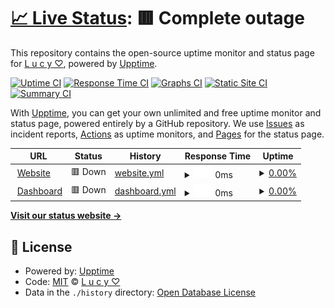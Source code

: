 # [📈 Live Status](https://statuslucy.is-a.fun): <!--live status--> **🟥 Complete outage**

This repository contains the open-source uptime monitor and status page for [L u c y ♡](https://lucy.is-a.fun), powered by [Upptime](https://github.com/upptime/upptime).

[![Uptime CI](https://github.com/hai-lucy/uptime/workflows/Uptime%20CI/badge.svg)](https://github.com/hai-lucy/uptime/actions?query=workflow%3A%22Uptime+CI%22)
[![Response Time CI](https://github.com/hai-lucy/uptime/workflows/Response%20Time%20CI/badge.svg)](https://github.com/hai-lucy/uptime/actions?query=workflow%3A%22Response+Time+CI%22)
[![Graphs CI](https://github.com/hai-lucy/uptime/workflows/Graphs%20CI/badge.svg)](https://github.com/hai-lucy/uptime/actions?query=workflow%3A%22Graphs+CI%22)
[![Static Site CI](https://github.com/hai-lucy/uptime/workflows/Static%20Site%20CI/badge.svg)](https://github.com/hai-lucy/uptime/actions?query=workflow%3A%22Static+Site+CI%22)
[![Summary CI](https://github.com/hai-lucy/uptime/workflows/Summary%20CI/badge.svg)](https://github.com/hai-lucy/uptime/actions?query=workflow%3A%22Summary+CI%22)

With [Upptime](https://upptime.js.org), you can get your own unlimited and free uptime monitor and status page, powered entirely by a GitHub repository. We use [Issues](https://github.com/hai-lucy/uptime/issues) as incident reports, [Actions](https://github.com/hai-lucy/uptime/actions) as uptime monitors, and [Pages](https://statuslucy.is-a.fun) for the status page.

<!--start: status pages-->
<!-- This summary is generated by Upptime (https://github.com/upptime/upptime) -->
<!-- Do not edit this manually, your changes will be overwritten -->
<!-- prettier-ignore -->
| URL | Status | History | Response Time | Uptime |
| --- | ------ | ------- | ------------- | ------ |
| <img alt="" src="https://icons.duckduckgo.com/ip3/lucy.is-a.fun.ico" height="13"> [Website](https://lucy.is-a.fun/) | 🟥 Down | [website.yml](https://github.com/Hai-Lucy/uptime/commits/HEAD/history/website.yml) | <details><summary><img alt="Response time graph" src="./graphs/website/response-time-week.png" height="20"> 0ms</summary><br><a href="https://statuslucy.is-a.fun/history/website"><img alt="Response time 279" src="https://img.shields.io/endpoint?url=https%3A%2F%2Fraw.githubusercontent.com%2FHai-Lucy%2Fuptime%2FHEAD%2Fapi%2Fwebsite%2Fresponse-time.json"></a><br><a href="https://statuslucy.is-a.fun/history/website"><img alt="24-hour response time 0" src="https://img.shields.io/endpoint?url=https%3A%2F%2Fraw.githubusercontent.com%2FHai-Lucy%2Fuptime%2FHEAD%2Fapi%2Fwebsite%2Fresponse-time-day.json"></a><br><a href="https://statuslucy.is-a.fun/history/website"><img alt="7-day response time 0" src="https://img.shields.io/endpoint?url=https%3A%2F%2Fraw.githubusercontent.com%2FHai-Lucy%2Fuptime%2FHEAD%2Fapi%2Fwebsite%2Fresponse-time-week.json"></a><br><a href="https://statuslucy.is-a.fun/history/website"><img alt="30-day response time 165" src="https://img.shields.io/endpoint?url=https%3A%2F%2Fraw.githubusercontent.com%2FHai-Lucy%2Fuptime%2FHEAD%2Fapi%2Fwebsite%2Fresponse-time-month.json"></a><br><a href="https://statuslucy.is-a.fun/history/website"><img alt="1-year response time 279" src="https://img.shields.io/endpoint?url=https%3A%2F%2Fraw.githubusercontent.com%2FHai-Lucy%2Fuptime%2FHEAD%2Fapi%2Fwebsite%2Fresponse-time-year.json"></a></details> | <details><summary><a href="https://statuslucy.is-a.fun/history/website">0.00%</a></summary><a href="https://statuslucy.is-a.fun/history/website"><img alt="All-time uptime 89.29%" src="https://img.shields.io/endpoint?url=https%3A%2F%2Fraw.githubusercontent.com%2FHai-Lucy%2Fuptime%2FHEAD%2Fapi%2Fwebsite%2Fuptime.json"></a><br><a href="https://statuslucy.is-a.fun/history/website"><img alt="24-hour uptime 0.00%" src="https://img.shields.io/endpoint?url=https%3A%2F%2Fraw.githubusercontent.com%2FHai-Lucy%2Fuptime%2FHEAD%2Fapi%2Fwebsite%2Fuptime-day.json"></a><br><a href="https://statuslucy.is-a.fun/history/website"><img alt="7-day uptime 0.00%" src="https://img.shields.io/endpoint?url=https%3A%2F%2Fraw.githubusercontent.com%2FHai-Lucy%2Fuptime%2FHEAD%2Fapi%2Fwebsite%2Fuptime-week.json"></a><br><a href="https://statuslucy.is-a.fun/history/website"><img alt="30-day uptime 17.76%" src="https://img.shields.io/endpoint?url=https%3A%2F%2Fraw.githubusercontent.com%2FHai-Lucy%2Fuptime%2FHEAD%2Fapi%2Fwebsite%2Fuptime-month.json"></a><br><a href="https://statuslucy.is-a.fun/history/website"><img alt="1-year uptime 89.29%" src="https://img.shields.io/endpoint?url=https%3A%2F%2Fraw.githubusercontent.com%2FHai-Lucy%2Fuptime%2FHEAD%2Fapi%2Fwebsite%2Fuptime-year.json"></a></details>
| <img alt="" src="https://icons.duckduckgo.com/ip3/dash-lucy.is-a.fun.ico" height="13"> [Dashboard](https://dash-lucy.is-a.fun/) | 🟥 Down | [dashboard.yml](https://github.com/Hai-Lucy/uptime/commits/HEAD/history/dashboard.yml) | <details><summary><img alt="Response time graph" src="./graphs/dashboard/response-time-week.png" height="20"> 0ms</summary><br><a href="https://statuslucy.is-a.fun/history/dashboard"><img alt="Response time 703" src="https://img.shields.io/endpoint?url=https%3A%2F%2Fraw.githubusercontent.com%2FHai-Lucy%2Fuptime%2FHEAD%2Fapi%2Fdashboard%2Fresponse-time.json"></a><br><a href="https://statuslucy.is-a.fun/history/dashboard"><img alt="24-hour response time 0" src="https://img.shields.io/endpoint?url=https%3A%2F%2Fraw.githubusercontent.com%2FHai-Lucy%2Fuptime%2FHEAD%2Fapi%2Fdashboard%2Fresponse-time-day.json"></a><br><a href="https://statuslucy.is-a.fun/history/dashboard"><img alt="7-day response time 0" src="https://img.shields.io/endpoint?url=https%3A%2F%2Fraw.githubusercontent.com%2FHai-Lucy%2Fuptime%2FHEAD%2Fapi%2Fdashboard%2Fresponse-time-week.json"></a><br><a href="https://statuslucy.is-a.fun/history/dashboard"><img alt="30-day response time 0" src="https://img.shields.io/endpoint?url=https%3A%2F%2Fraw.githubusercontent.com%2FHai-Lucy%2Fuptime%2FHEAD%2Fapi%2Fdashboard%2Fresponse-time-month.json"></a><br><a href="https://statuslucy.is-a.fun/history/dashboard"><img alt="1-year response time 703" src="https://img.shields.io/endpoint?url=https%3A%2F%2Fraw.githubusercontent.com%2FHai-Lucy%2Fuptime%2FHEAD%2Fapi%2Fdashboard%2Fresponse-time-year.json"></a></details> | <details><summary><a href="https://statuslucy.is-a.fun/history/dashboard">0.00%</a></summary><a href="https://statuslucy.is-a.fun/history/dashboard"><img alt="All-time uptime 66.20%" src="https://img.shields.io/endpoint?url=https%3A%2F%2Fraw.githubusercontent.com%2FHai-Lucy%2Fuptime%2FHEAD%2Fapi%2Fdashboard%2Fuptime.json"></a><br><a href="https://statuslucy.is-a.fun/history/dashboard"><img alt="24-hour uptime 0.00%" src="https://img.shields.io/endpoint?url=https%3A%2F%2Fraw.githubusercontent.com%2FHai-Lucy%2Fuptime%2FHEAD%2Fapi%2Fdashboard%2Fuptime-day.json"></a><br><a href="https://statuslucy.is-a.fun/history/dashboard"><img alt="7-day uptime 0.00%" src="https://img.shields.io/endpoint?url=https%3A%2F%2Fraw.githubusercontent.com%2FHai-Lucy%2Fuptime%2FHEAD%2Fapi%2Fdashboard%2Fuptime-week.json"></a><br><a href="https://statuslucy.is-a.fun/history/dashboard"><img alt="30-day uptime 0.00%" src="https://img.shields.io/endpoint?url=https%3A%2F%2Fraw.githubusercontent.com%2FHai-Lucy%2Fuptime%2FHEAD%2Fapi%2Fdashboard%2Fuptime-month.json"></a><br><a href="https://statuslucy.is-a.fun/history/dashboard"><img alt="1-year uptime 66.20%" src="https://img.shields.io/endpoint?url=https%3A%2F%2Fraw.githubusercontent.com%2FHai-Lucy%2Fuptime%2FHEAD%2Fapi%2Fdashboard%2Fuptime-year.json"></a></details>

<!--end: status pages-->

[**Visit our status website →**](https://statuslucy.is-a.fun)

## 📄 License

- Powered by: [Upptime](https://github.com/upptime/upptime)
- Code: [MIT](./LICENSE) © [L u c y ♡](https://lucy.is-a.fun)
- Data in the `./history` directory: [Open Database License](https://opendatacommons.org/licenses/odbl/1-0/)
